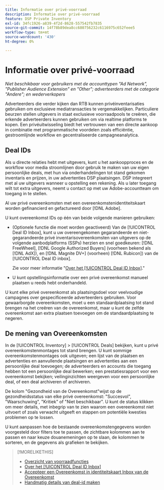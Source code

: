 ```yaml
---
title: Informatie over privé-voorraad
description: Informatie over privé-voorraad
feature: DSP Private Inventory
exl-id: 34fc1926-a839-4f2d-8628-557542fb7835
source-git-commit: 14f78b89dea8cc680756232c6116975c652feee5
workflow-type: tm+mt
source-wordcount: '430'
ht-degree: 0%

---
```


# Informatie over privé-voorraad

*Niet beschikbaar voor gebruikers met de accounttypen &quot;Ad Network&quot;, &quot;Publisher Audience Extension&quot; en &quot;Other&quot;; adverteerders met de categorie &quot;Andere&quot;; en wederverkopers*

Adverteerders die verder kijken dan RTB kunnen privéinventarisaties gebruiken om exclusieve mediatransacties te vergemakkelijken. Particuliere beurzen stellen uitgevers in staat exclusieve voorraadpools te creëren, die erkende adverteerders kunnen gebruiken om via realtime platforms te kopen. Een privéuitwisseling biedt het vertrouwen van een directe aankoop in combinatie met programmatische voordelen zoals efficiëntie, gestroomlijnde workflow en gecentraliseerde campagneanalytica.

## Deal IDs

Als u directe relaties hebt met uitgevers, kunt u het aankoopproces en de workflow voor media stroomlijnen door gebruik te maken van uw eigen persoonlijke deals, met hun via onderhandelingen tot stand gekomen inventaris en prijzen, in uw advertenties DSP plaatsingen. DSP integreert met al uw uitgevers wanneer u opstelling een rekening. Als u later toegang wilt tot extra uitgevers, neemt u contact op met uw Adobe-accountteam om toegang in te stellen. <!-- + sentence from Ramey? (no longer here) about how we certify the publishers -->

Al uw privé overeenkomsten met een overeenkomstenidentiteitskaart worden gefinancierd en gefactureerd door [!DNL Adobe].

U kunt overeenkomst IDs op één van beide volgende manieren gebruiken:

* (Optionele functie die moet worden geactiveerd) Van de [!UICONTROL Deal ID Inbox], kunt u uw overeengekomen gegarandeerde en niet-gegarandeerde privé inventarisovereenkomsten van uitgevers op de volgende aanbodplatforms (SSPs) herzien en snel goedkeuren: [!DNL FreeWheel], [!DNL Google Authorized Buyers] (voorheen bekend als [!DNL AdX]), en [!DNL Magnite DV+] (voorheen) [!DNL Rubicon]) van de [!UICONTROL Deal ID inbox].

   Zie voor meer informatie &quot;[Over het [!UICONTROL Deal ID Inbox]](deal-id-inbox-about.md).&quot;

* U kunt opstellingsinformatie over een privé overeenkomst manueel plaatsen u reeds hebt onderhandeld.

U kunt elke privé overeenkomst als plaatsingsdoel voor veelvoudige campagnes over gespecificeerde adverteerders gebruiken. Voor gewaarborgde overeenkomsten, moet u een standaardplaatsing tot stand brengen na het creëren van de overeenkomst, maar u kunt de zelfde overeenkomst aan extra plaatsen toevoegen om de standaardplaatsing te negeren.

## De mening van Overeenkomsten

In de [!UICONTROL Inventory] > [!UICONTROL Deals] bekijken, kunt u privé overeenkomstenmontages tot stand brengen. U kunt sommige overeenkomstenmontages ook uitgeven; een lijst van de plaatsen en advertenties en aanvullende plaatsingen en advertenties aan een persoonlijke deal toevoegen; de adverteerders en accounts die toegang hebben tot een persoonlijke deal bewerken; een prestatiesrapport voor een overeenkomst bekijken; veilinginzichten weergeven voor een persoonlijke deal, of een deal archiveren of archiveren.<!-- ; or edit the attribute tags for a deal -->

De kolom &quot;Gezondheid van de Overeenkomst&quot;wijst op de gezondheidsstatus van elke privé overeenkomst: &quot;Succesvol&quot;, &quot;Waarschuwing&quot;, &quot;Kritiek&quot; of &quot;Niet beschikbaar&quot;. U kunt de status klikken om meer details, met inbegrip van te zien waarom een overeenkomst niet uitvoert of zoals verwacht uitgeeft en stappen om potentiële kwesties problemen op te lossen.

U kunt aanpassen hoe de bestaande overeenkomstengegevens worden voorgesteld door filters toe te passen, de zichtbare kolommen aan te passen en naar keuze douanemeningen op te slaan, de kolommen te sorteren, en de gegevens als grafieken te bekijken.

>[!MORELIKETHIS]
>
>* [Overzicht van voorraadfuncties](/help/dsp/inventory/inventory-overview.md)
>* [Over het [!UICONTROL Deal ID Inbox]](/help/dsp/inventory/deal-id-inbox-about.md)
>* [Accepteer een Overeenkomst in identiteitskaart Inbox van de Overeenkomst](deal-id-inbox-accept.md)
>* [Handmatig details van deal-id maken](deal-id-create.md)

